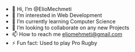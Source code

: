 - 👋 Hi, I’m @ElioMechmeti
- 👀 I’m interested in Web Development
- 🌱 I’m currently learning Computer Science
- 💞️ I’m looking to collaborate on any new Projects
- 📫 How to reach me eljomehmeti@gmail.com
- ⚡ Fun fact: Used to play Pro Rugby

<!---
ElioMechmeti/ElioMechmeti is a ✨ special ✨ repository because its `README.md` (this file) appears on your GitHub profile.
You can click the Preview link to take a look at your changes.
--->
